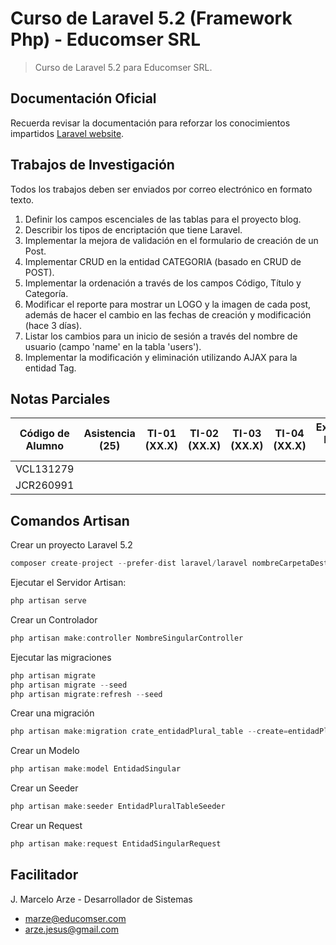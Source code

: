 # Curso de Laravel 5.2 (Framework Php) - Educomser SRL

> Curso de Laravel 5.2 para Educomser SRL.

## Documentación Oficial

Recuerda revisar la documentación para reforzar los conocimientos impartidos [Laravel website](https://laravel.com/docs/5.2).

## Trabajos de Investigación

Todos los trabajos deben ser enviados por correo electrónico en formato texto.

1. Definir los campos escenciales de las tablas para el proyecto blog.
2. Describir los tipos de encriptación que tiene Laravel.
3. Implementar la mejora de validación en el formulario de creación de un Post.
4. Implementar CRUD en la entidad CATEGORIA (basado en CRUD de POST).
5. Implementar la ordenación a través de los campos Código, Título y Categoría.
6. Modificar el reporte para mostrar un LOGO y la imagen de cada post, además de hacer el cambio en las fechas de creación y modificación (hace 3 días).
7. Listar los cambios para un inicio de sesión a través del nombre de usuario (campo 'name' en la tabla 'users').
8. Implementar la modificación y eliminación utilizando AJAX para la entidad Tag.

## Notas Parciales

Código de Alumno | Asistencia (25) | TI-01 (XX.X) | TI-02 (XX.X) | TI-03 (XX.X) | TI-04 (XX.X) | Examen Final (40) | Nota Final 
---------------- | :-------------: | :----------: | :----------: | :----------: | :----------: | :---------------: | :--------: 
VCL131279 | | | | | | |
JCR260991 | | | | | | |

## Comandos Artisan

Crear un proyecto Laravel 5.2
```javascript
composer create-project --prefer-dist laravel/laravel nombreCarpetaDestino "5.2.*"
```
Ejecutar el Servidor Artisan:
```javascript
php artisan serve
```
Crear un Controlador
```javascript
php artisan make:controller NombreSingularController
```
Ejecutar las migraciones
```javascript
php artisan migrate
php artisan migrate --seed
php artisan migrate:refresh --seed
```
Crear una migración
```javascript
php artisan make:migration crate_entidadPlural_table --create=entidadPlural
```
Crear un Modelo
```javascript
php artisan make:model EntidadSingular
```
Crear un Seeder
```javascript
php artisan make:seeder EntidadPluralTableSeeder
```
Crear un Request
```javascript
php artisan make:request EntidadSingularRequest
```

## Facilitador

J. Marcelo Arze - Desarrollador de Sistemas
- [marze@educomser.com](marze@educomser.com)
- [arze.jesus@gmail.com](arze.jesus@gmail.com)